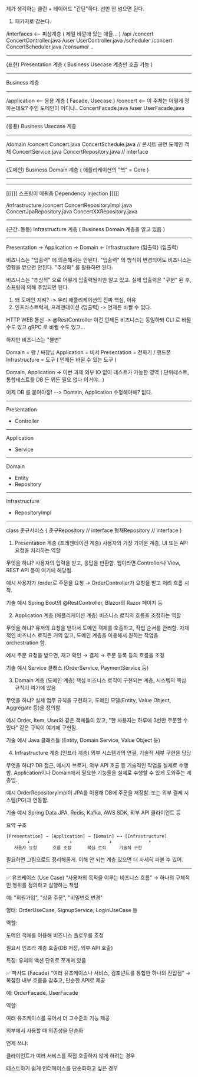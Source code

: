 <p>제가 생각하는 클린 + 레이어드
&quot;간단&quot;하다.
선만 안 넘으면 된다.</p>
<ol>
<li>패키지로 감는다.</li>
</ol>
<p>/interfaces &lt;-- 피상계층 ( 제일 바깥에 있는 애들... )
    /api
        /concert
            ConcertController.java
        /user
            UserController.java
    /scheduler
        /concert
            ConcertScheduler.java
    /consumer
    ..</p>
<hr />
<p>(표현) Presentation 계층 ( Business Usecase 계층만 호출 가능 )</p>
<hr />
<p>Business 계층</p>
<hr />
<p>/application &lt;-- 응용 계층 ( Facade, Usecase )
    /concert &lt;-- 이 주체는 어떻게 정하는데요? 주인 도메인이 어디냐..
        ConcertFacade.java
    /user
        UserFacade.java</p>
<hr />
<p>(응용) Business Usecase 계층</p>
<hr />
<p>/domain
    /concert
        Concert.java
        ConcertSchedule.java // 콘서트 공연 도메인 객체
        ConcertService.java
        ConcertRepository.java // interface</p>
<hr />
<p>(도메인) Business Domain 계층 ( 애플리케이션의 &quot;핵&quot; = Core )</p>
<hr />
<hr />
<p>[[[[[[ 스프링이 메꿔줌 Dependency Injection ]]]]]</p>
<p>/infrastructure
    /concert
        ConcertRepositoryImpl.java
        ConcertJpaRepository.java
        ConcertXXRepository.java</p>
<hr />
<p>(근간..등등) Infrastructure 계층 ( Business Domain 계층을 알고 있음 )</p>
<hr />
<p>Presentation -&gt; Application -&gt; Domain &lt;- Infrastructure
(입출력)                                           (입출력)</p>
<p>비즈니스는 &quot;입출력&quot; 에 의존해서는 안된다.
&quot;입출력&quot; 의 방식이 변경되어도 비즈니스는 영향을 받으면 안된다.
&quot;추상화&quot; 를 활용하면 된다.</p>
<p>비즈니스는 &quot;추상적&quot; 으로 어떻게 입출력될지만 알고 있고.
실제 입출력은 &quot;구현&quot; 된 후, 스프링에 의해 주입되면 된다.</p>
<ol>
<li>왜 도메인 지켜? -&gt; 우리 애플리케이션의 진짜 핵심, 이유</li>
<li>인프라스트럭쳐, 프레젠테이션 (입출력) -&gt; 언제든 바뀔 수 있다.</li>
</ol>
<p>HTTP WEB 통신 -&gt; @RestController
이건 언제든 비즈니스는 동일하되 CLI 로 바뀔 수도 있고
gRPC 로 바뀔 수도 있고...</p>
<p>하지만 비즈니스는 &quot;불변&quot;</p>
<p>Domain = 왕 / 싸장님
Application = 비서
Presentation = 전화기 / 핸드폰
Infrastructure = 도구 ( 언제든 바뀔 수 있는 도구 )</p>
<p>Domain, Application =&gt; 이번 과제
외부 IO 없이 테스트가 가능한 영역 ( 단위테스트, 통합테스트를 DB 든 뭐든 필요 없다 이거야.. )</p>
<p>이제 DB 를 붙여야징!
--&gt; Domain, Application 수정해야해? 없다.</p>
<hr />
<p>Presentation</p>
<ul>
<li>Controller</li>
</ul>
<hr />
<p>Application</p>
<ul>
<li>Service</li>
</ul>
<hr />
<p>Domain</p>
<ul>
<li>Entity</li>
<li>Repository</li>
</ul>
<hr />
<p>Infrastructure</p>
<ul>
<li>RepositoryImpl</li>
</ul>
<hr />
<p>class 준규서비스 {
    준규Repository // interface
    형재Repository // interface
}</p>
<ol>
<li>Presentation 계층 (프레젠테이션 계층)
사용자와 가장 가까운 계층, UI 또는 API 요청을 처리하는 역할</li>
</ol>
<p>무엇을 하냐?
사용자의 입력을 받고, 응답을 반환함.
웹이라면 Controller나 View, REST API 등이 여기에 해당됨.</p>
<p>예시
사용자가 /order로 주문을 요청 → OrderController가 요청을 받고 처리 흐름 시작.</p>
<p>기술 예시
Spring Boot의 @RestController, Blazor의 Razor 페이지 등</p>
<ol start="2">
<li>Application 계층 (애플리케이션 계층)
비즈니스 로직의 흐름을 조정하는 역할</li>
</ol>
<p>무엇을 하냐?
유저의 요청을 받아서 도메인 객체를 호출하고, 작업 순서를 관리함.
자체적인 비즈니스 로직은 거의 없고, 도메인 계층을 이용해서 원하는 작업을 orchestration 함.</p>
<p>예시
주문 요청을 받으면, 재고 확인 → 결제 → 주문 등록 등의 흐름을 조정</p>
<p>기술 예시
Service 클래스 (OrderService, PaymentService 등)</p>
<ol start="3">
<li>Domain 계층 (도메인 계층)
핵심 비즈니스 로직이 구현되는 계층, 시스템의 핵심 규칙이 여기에 있음</li>
</ol>
<p>무엇을 하냐?
실제 업무 규칙을 구현하고, 도메인 모델(Entity, Value Object, Aggregate 등)을 정의함.</p>
<p>예시
Order, Item, User와 같은 객체들이 있고,
&quot;한 사용자는 하루에 3번만 주문할 수 있다&quot; 같은 규칙이 여기에 구현됨.</p>
<p>기술 예시
Java 클래스들 (Entity, Domain Service, Value Object 등)</p>
<ol start="4">
<li>Infrastructure 계층 (인프라 계층)
외부 시스템과의 연결, 기술적 세부 구현을 담당</li>
</ol>
<p>무엇을 하냐?
DB 접근, 메시지 브로커, 외부 API 호출 등 기술적인 작업을 실제로 수행함.
Application이나 Domain에서 필요한 기능들을 실제로 수행할 수 있게 도와주는 계층임.</p>
<p>예시
OrderRepositoryImpl이 JPA를 이용해 DB에 주문을 저장함.
또는 외부 결제 시스템(PG)과 연동함.</p>
<p>기술 예시
Spring Data JPA, Redis, Kafka, AWS SDK, 외부 API 클라이언트 등</p>
<p>요약 구조</p>
<pre><code>[Presentation] → [Application] → [Domain] ←→ [Infrastructure]
        ↓               ↓              ↓              ↑
   사용자 요청      흐름 조정      핵심 로직     기술적 구현</code></pre><p>필요하면 그림으로도 정리해줄게. 이해 안 되는 계층 있으면 더 자세히 파볼 수 있어.</p>
<hr />
<p>✅ 유즈케이스 (Use Case)
“사용자의 목적을 이루는 비즈니스 흐름”
→ 하나의 구체적인 행위를 정의하고 실행하는 책임</p>
<p>예: &quot;회원가입&quot;, &quot;상품 주문&quot;, &quot;비밀번호 변경&quot;</p>
<p>형태: OrderUseCase, SignupService, LoginUseCase 등</p>
<p>역할:</p>
<p>도메인 객체를 이용해 비즈니스 플로우를 조정</p>
<p>필요시 인프라 계층 호출(DB 저장, 외부 API 호출)</p>
<p>특징: 유저의 액션 단위로 쪼개져 있음</p>
<p>✅ 파사드 (Facade)
“여러 유즈케이스나 서비스, 컴포넌트를 통합한 하나의 진입점”
→ 복잡한 내부 흐름을 감추고, 단순한 API로 제공</p>
<p>예: OrderFacade, UserFacade</p>
<p>역할:</p>
<p>여러 유즈케이스를 묶어서 더 고수준의 기능 제공</p>
<p>외부에서 사용할 때 의존성을 단순화</p>
<p>언제 쓰냐:</p>
<p>클라이언트가 여러 서비스를 직접 호출하지 않게 하려는 경우</p>
<p>테스트하기 쉽게 인터페이스를 단순화하고 싶은 경우</p>